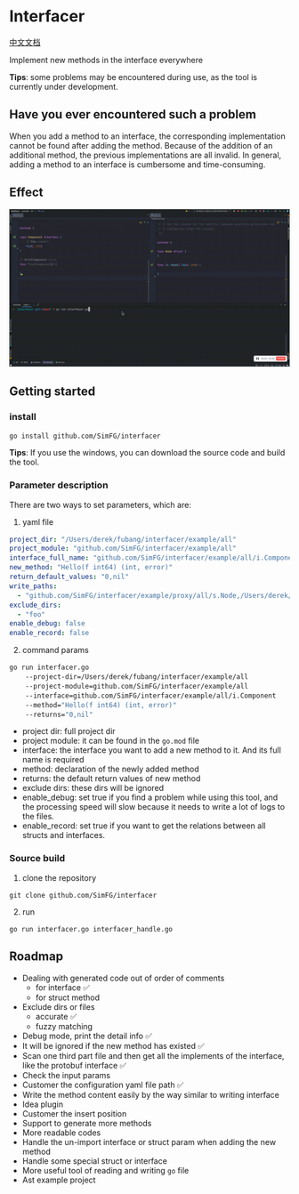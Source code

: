 # Interfacer
[中文文档](README_CN.md)

Implement new methods in the interface everywhere

**Tips**: some problems may be encountered during use, as the tool is currently under development.

## Have you ever encountered such a problem
When you add a method to an interface, the corresponding implementation cannot be found after adding the method. 
Because of the addition of an additional method, the previous implementations are all invalid. 
In general, adding a method to an interface is cumbersome and time-consuming.

## Effect
![effect](effect.gif)

## Getting started
### install
```shell
go install github.com/SimFG/interfacer
```
**Tips**: If you use the windows, you can download the source code and build the tool.

### Parameter description
There are two ways to set parameters, which are:
1. yaml file
```yaml
project_dir: "/Users/derek/fubang/interfacer/example/all"
project_module: "github.com/SimFG/interfacer/example/all"
interface_full_name: "github.com/SimFG/interfacer/example/all/i.Component"
new_method: "Hello(f int64) (int, error)"
return_default_values: "0,nil"
write_paths:
  - "github.com/SimFG/interfacer/example/proxy/all/s.Node,/Users/derek/xxx/interfacer/example/all/s/st.go"
exclude_dirs:
  - "foo"
enable_debug: false
enable_record: false
```
2. command params
```bash
go run interfacer.go
    --project-dir=/Users/derek/fubang/interfacer/example/all
    --project-module=github.com/SimFG/interfacer/example/all 
    --interface=github.com/SimFG/interfacer/example/all/i.Component 
    --method="Hello(f int64) (int, error)" 
    --returns="0,nil"
```
- project dir: full project dir
- project module: it can be found in the `go.mod` file
- interface: the interface you want to add a new method to it. And its full name is required
- method: declaration of the newly added method
- returns: the default return values of new method
- exclude dirs: these dirs will be ignored
- enable_debug: set true if you find a problem while using this tool, and the processing speed will slow because it needs to write a lot of logs to the files.
- enable_record: set true if you want to get the relations between all structs and interfaces.

### Source build
1. clone the repository
```shell
git clone github.com/SimFG/interfacer
```
2. run
```shell
go run interfacer.go interfacer_handle.go
```

## Roadmap
- Dealing with generated code out of order of comments
  - for interface ✅
  - for struct method
- Exclude dirs or files
  - accurate ✅
  - fuzzy matching
- Debug mode, print the detail info ✅
- It will be ignored if the new method has existed ✅
- Scan one third part file and then get all the implements of the interface, like the protobuf interface ✅
- Check the input params
- Customer the configuration yaml file path ✅
- Write the method content easily by the way similar to writing interface
- Idea plugin
- Customer the insert position
- Support to generate more methods
- More readable codes
- Handle the un-import interface or struct param when adding the new method 
- Handle some special struct or interface
- More useful tool of reading and writing `go` file
- Ast example project